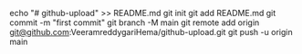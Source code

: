 echo "# github-upload" >> README.md
git init
git add README.md
git commit -m "first commit"
git branch -M main
git remote add origin git@github.com:VeeramreddygariHema/github-upload.git
git push -u origin main
